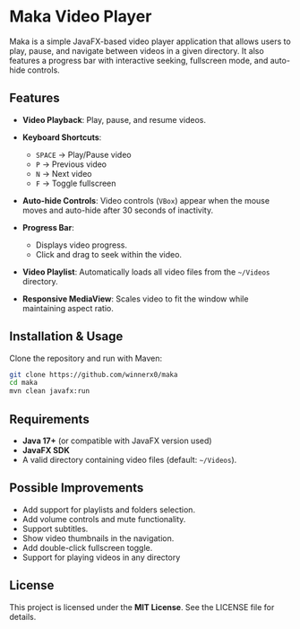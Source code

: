 # Maka Video Player

Maka is a simple JavaFX-based video player application that allows users to play, pause, and navigate between videos in a given directory. It also features a progress bar with interactive seeking, fullscreen mode, and auto-hide controls.

## Features

* **Video Playback**: Play, pause, and resume videos.
* **Keyboard Shortcuts**:

    * `SPACE` → Play/Pause video
    * `P` → Previous video
    * `N` → Next video
    * `F` → Toggle fullscreen
* **Auto-hide Controls**: Video controls (`VBox`) appear when the mouse moves and auto-hide after 30 seconds of inactivity.
* **Progress Bar**:

    * Displays video progress.
    * Click and drag to seek within the video.
* **Video Playlist**: Automatically loads all video files from the `~/Videos` directory.
* **Responsive MediaView**: Scales video to fit the window while maintaining aspect ratio.

## Installation & Usage

Clone the repository and run with Maven:

```bash
git clone https://github.com/winnerx0/maka
cd maka
mvn clean javafx:run
```

## Requirements

* **Java 17+** (or compatible with JavaFX version used)
* **JavaFX SDK**
* A valid directory containing video files (default: `~/Videos`).

## Possible Improvements

* Add support for playlists and folders selection.
* Add volume controls and mute functionality.
* Support subtitles.
* Show video thumbnails in the navigation.
* Add double-click fullscreen toggle.
* Support for playing videos in any directory

## License

This project is licensed under the **MIT License**. See the LICENSE file for details.
